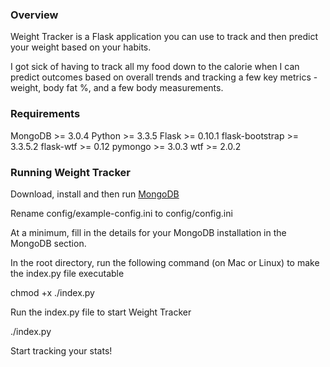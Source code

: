 ### Overview

Weight Tracker is a Flask application you can use to track and then predict your weight based on your habits.

I got sick of having to track all my food down to the calorie when I can predict outcomes based on overall trends and tracking a few key metrics - weight, body fat %, and a few body measurements.

### Requirements

MongoDB >= 3.0.4
Python >= 3.3.5
Flask >= 0.10.1
flask-bootstrap >= 3.3.5.2
flask-wtf >= 0.12
pymongo >= 3.0.3
wtf >= 2.0.2


### Running Weight Tracker

Download, install and then run [MongoDB](https://www.mongodb.org/)

Rename config/example-config.ini to config/config.ini

At a minimum, fill in the details for your MongoDB installation in the MongoDB section.

In the root directory, run the following command (on Mac or Linux) to make the index.py file executable
  
  chmod +x ./index.py

Run the index.py file to start Weight Tracker

  ./index.py

Start tracking your stats!